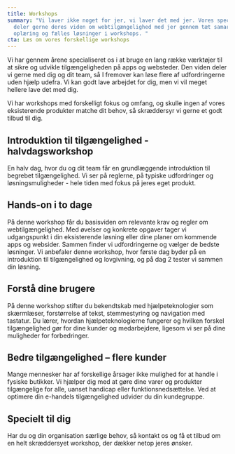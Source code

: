 ```yaml
---
title: Workshops
summary: "Vi laver ikke noget for jer, vi laver det med jer. Vores specialister
  deler gerne deres viden om webtilgængelighed med jer gennem tæt samarbejde,
  oplæring og fælles løsninger i workshops. "
cta: Læs om vores forskellige workshops
---
```



<p>Vi har gennem årene specialiseret os i at bruge en lang række værktøjer til at sikre og udvikle tilgængeligheden på apps og websteder. Den viden deler vi gerne med dig og dit team, så I fremover kan løse flere af udfordringerne uden hjælp udefra. Vi kan godt lave arbejdet for dig, men vi vil meget hellere lave det med dig.</p>
<p>Vi har workshops med forskelligt fokus og omfang, og skulle ingen af vores eksisterende produkter matche dit behov, så skræddersyr vi gerne et godt tilbud til dig.</p>

## Introduktion til tilgængelighed - halvdagsworkshop

<p>En halv dag, hvor du og dit team får en grundlæggende introduktion til begrebet tilgængelighed. Vi ser på reglerne, på typiske udfordringer og løsningsmuligheder - hele tiden med fokus på jeres eget produkt. </p>

## Hands-on i to dage

<p>På denne workshop får du basisviden om relevante krav og regler om webtilgængelighed. Med øvelser og konkrete opgaver tager vi udgangspunkt i din eksisterende løsning eller dine planer om kommende apps og websider. Sammen finder vi udfordringerne og vælger de bedste løsninger. Vi anbefaler denne workshop, hvor første dag byder på en introduktion til tilgængelighed og lovgivning, og på dag 2 tester vi sammen din løsning. </p>

## Forstå dine brugere

<p>På denne workshop stifter du bekendtskab med hjælpeteknologier som skærmlæser, forstørrelse af tekst, stemmestyring og navigation med tastatur. Du lærer, hvordan hjælpeteknologierne fungerer og hvilken forskel tilgængelighed gør for dine kunder og medarbejdere, ligesom vi ser på dine muligheder for forbedringer. </p>

## Bedre tilgængelighed – flere kunder

<p>Mange mennesker har af forskellige årsager ikke mulighed for at handle i fysiske butikker. Vi hjælper dig med at gøre dine varer og produkter tilgængelige for alle, uanset handicap eller funktionsnedsættelse. Ved at optimere din e-handels tilgængelighed udvider du din kundegruppe. </p>

## Specielt til dig

<p>Har du og din organisation særlige behov, så kontakt os og få et tilbud om en helt skræddersyet workshop, der dækker netop jeres ønsker.</p>